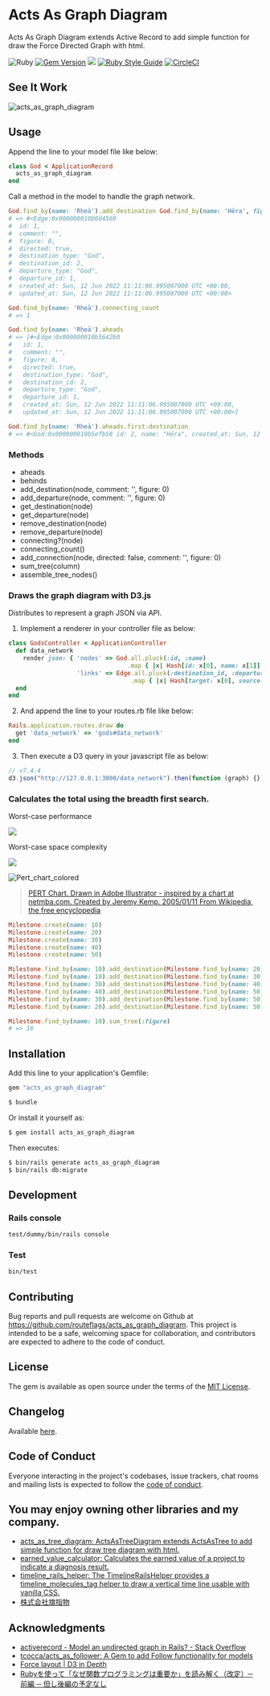 # Acts As Graph Diagram

Acts As Graph Diagram extends Active Record to add simple function for draw the Force Directed Graph with html.

![Ruby](https://img.shields.io/badge/Ruby-CC342D?style=for-the-badge&logo=ruby&logoColor=white)
[![Gem Version](https://badge.fury.io/rb/acts_as_graph_diagram.svg)](https://badge.fury.io/rb/acts_as_graph_diagram)
![](https://ruby-gem-downloads-badge.herokuapp.com/acts_as_graph_diagram)
[![Ruby Style Guide](https://img.shields.io/badge/code_style-rubocop-brightgreen.svg)](https://github.com/rubocop-hq/rubocop)
[![CircleCI](https://circleci.com/gh/routeflags/acts_as_graph_diagram.svg?style=svg)](https://circleci.com/gh/routeflags/acts_as_graph_diagram)

## See It Work

![acts_as_graph_diagram](https://user-images.githubusercontent.com/25024587/173231019-ede998c4-333a-48dd-b2da-96f04e1fce86.gif)

## Usage

Append the line to your model file like below:
```ruby
class God < ApplicationRecord
  acts_as_graph_diagram
end
```
Call a method in the model to handle the graph network.

```ruby
God.find_by(name: 'Rheā').add_destination God.find_by(name: 'Hēra', figure: 1)
# => #<Edge:0x000000010b0d4560
#  id: 1,
#  comment: "",
#  figure: 0,
#  directed: true,
#  destination_type: "God",
#  destination_id: 2,
#  departure_type: "God",
#  departure_id: 1,
#  created_at: Sun, 12 Jun 2022 11:11:06.995007000 UTC +00:00,
#  updated_at: Sun, 12 Jun 2022 11:11:06.995007000 UTC +00:00>

God.find_by(name: 'Rheā').connecting_count
# => 1

God.find_by(name: 'Rheā').aheads
# => [#<Edge:0x000000010b5642b0
#   id: 1,
#   comment: "",
#   figure: 0,
#   directed: true,
#   destination_type: "God",
#   destination_id: 2,
#   departure_type: "God",
#   departure_id: 1,
#   created_at: Sun, 12 Jun 2022 11:11:06.995007000 UTC +00:00,
#   updated_at: Sun, 12 Jun 2022 11:11:06.995007000 UTC +00:00>]

God.find_by(name: 'Rheā').aheads.first.destination
# => #<God:0x000000010b5efb58 id: 2, name: "Hēra", created_at: Sun, 12 Jun 2022 11:11:06.984341000 UTC +00:00, updated_at: Sun, 12 Jun 2022 11:11:06.984341000 UTC +00:00>
```

### Methods

* aheads
* behinds
* add_destination(node, comment: '', figure: 0)
* add_departure(node, comment: '', figure: 0)
* get_destination(node)
* get_departure(node)
* remove_destination(node)
* remove_departure(node)
* connecting?(node)
* connecting_count()
* add_connection(node, directed: false, comment: '', figure: 0)
* sum_tree(column)
* assemble_tree_nodes()

### Draws the graph diagram with D3.js

Distributes to represent a graph JSON via API.

1. Implement a renderer in your controller file as below:
```ruby
class GodsController < ApplicationController
  def data_network
    render json: { 'nodes' => God.all.pluck(:id, :name)
                                 .map { |x| Hash[id: x[0], name: x[1]] },
                   'links' => Edge.all.pluck(:destination_id, :departure_id)
                                  .map { |x| Hash[target: x[0], source: x[1]] } }
  end
end
```

2. And append the line to your routes.rb file like below:
```ruby
Rails.application.routes.draw do
  get 'data_network' => 'gods#data_network'
end
```

3. Then execute a D3 query in your javascript file as below:
```javascript
// v7.4.4
d3.json("http://127.0.0.1:3000/data_network").then(function (graph) {});
```

### Calculates the total using the breadth first search.

Worst-case performance

<img src="https://latex.codecogs.com/svg.image?O\left&space;(\left|&space;V&space;\right|&plus;\left|&space;E&space;\right|&space;&space;\right&space;)=O\left&space;(&space;b^d&space;\right&space;)" />

Worst-case space complexity

<img src="https://latex.codecogs.com/svg.image?O(|V|)=O\left&space;(&space;b^d&space;\right&space;)" />

![Pert_chart_colored](https://user-images.githubusercontent.com/25024587/174105277-213a955a-b783-43ae-be98-1174d9256273.gif)

> [PERT Chart. Drawn in Adobe Illustrator - inspired by a chart at netmba.com. Created by Jeremy Kemp. 2005/01/11 From Wikipedia, the free encyclopedia](https://en.wikipedia.org/wiki/Program_evaluation_and_review_technique)

```ruby
Milestone.create(name: 10)
Milestone.create(name: 20)
Milestone.create(name: 30)
Milestone.create(name: 40)
Milestone.create(name: 50)

Milestone.find_by(name: 10).add_destination(Milestone.find_by(name: 20), figure: 3)
Milestone.find_by(name: 10).add_destination(Milestone.find_by(name: 30), figure: 4)
Milestone.find_by(name: 30).add_destination(Milestone.find_by(name: 40), figure: 1)
Milestone.find_by(name: 40).add_destination(Milestone.find_by(name: 50), figure: 3)
Milestone.find_by(name: 30).add_destination(Milestone.find_by(name: 50), figure: 2)
Milestone.find_by(name: 20).add_destination(Milestone.find_by(name: 50), figure: 3)

Milestone.find_by(name: 10).sum_tree(:figure)
# => 16
```

## Installation
Add this line to your application's Gemfile:

```ruby
gem "acts_as_graph_diagram"
```
```bash
$ bundle
```

Or install it yourself as:
```bash
$ gem install acts_as_graph_diagram
```

Then executes:
```bash
$ bin/rails generate acts_as_graph_diagram
$ bin/rails db:migrate
```

## Development
### Rails console
```bash
test/dummy/bin/rails console
```

### Test
```bash
bin/test
```

## Contributing
Bug reports and pull requests are welcome on Github at https://github.com/routeflags/acts_as_graph_diagram. This project is intended to be a safe, welcoming space for collaboration, and contributors are expected to adhere to the code of conduct.

## License
The gem is available as open source under the terms of the [MIT License](https://opensource.org/licenses/MIT).

## Changelog
Available [here](https://github.com/routeflags/acts_as_graph_diagram/blob/main/CHANGELOG.md).

## Code of Conduct
Everyone interacting in the project's codebases, issue trackers, chat rooms and mailing lists is expected to follow the [code of conduct](https://github.com/routeflags/acts_as_graph_diagram/blob/main/CODE_OF_CONDUCT.md).

## You may enjoy owning other libraries and my company.

* [acts_as_tree_diagram: ActsAsTreeDiagram extends ActsAsTree to add simple function for draw tree diagram with html.](https://github.com/routeflags/acts_as_tree_diagram)
* [earned_value_calculator: Calculates the earned value of a project to indicate a diagnosis result.](https://github.com/routeflags/earned_value_calculator)
* [timeline_rails_helper: The TimelineRailsHelper provides a timeline_molecules_tag helper to draw a vertical time line usable with vanilla CSS.](https://github.com/routeflags/timeline_rails_helper)
* [株式会社旗指物](https://blog.routeflags.com/)

## Аcknowledgments

- [activerecord - Model an undirected graph in Rails? - Stack Overflow](https://stackoverflow.com/questions/7976301/model-an-undirected-graph-in-rails)
- [tcocca/acts_as_follower: A Gem to add Follow functionality for models](https://github.com/tcocca/acts_as_follower)
- [Force layout | D3 in Depth](https://www.d3indepth.com/force-layout/)
- [Rubyを使って「なぜ関数プログラミングは重要か」を読み解く（改定）─ 前編 ─ 但し後編の予定なし](https://melborne.github.io/2013/01/21/why-fp-with-ruby/)
